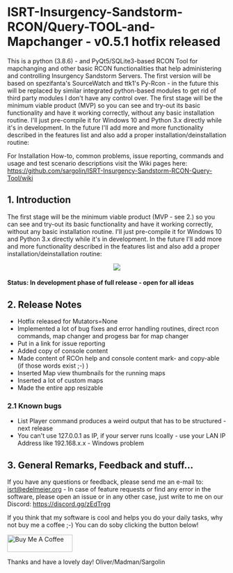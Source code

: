 # ISRT-Insurgency-Sandstorm-RCON/Query-TOOL-and-Mapchanger - v0.5.1 hotfix released
This is a python (3.8.6) - and PyQt5/SQLite3-based RCON Tool for mapchanging and other basic RCON functionalities that help administering and controlling Insurgency Sandstorm Servers. The first version will be based on spezifanta's SourceWatch and ttk1's Py-Rcon - in the future this will be replaced by similar integrated python-based modules to get rid of third party modules I don't have any control over. The first stage will be the minimum viable product (MVP) so you can see and try-out its basic functionality and have it working correctly, without any basic installation routine. I'll just pre-compile it for Windows 10 and Python 3.x directly while it's in development. In the future I'll add more and more functionality described in the features list and also add a proper installation/deinstallation routine:

For Installation How-to, common problems, issue reporting, commands and usage and test scenario descriptions visit the Wiki pages here: https://github.com/sargolin/ISRT-Insurgency-Sandstorm-RCON-Query-Tool/wiki

## 1. Introduction
The first stage will be the minimum viable product (MVP - see 2.) so you can see and try-out its basic functionality and have it working correctly, without any basic installation routine. I'll just pre-compile it for Windows 10 and Python 3.x directly while it's in development. In the future I'll add more and more functionality described in the features list and also add a proper installation/deinstallation routine:

<center><img src="http://gs.tct-gaming.com/isrt05.jpg"></center>

#### Status: In development phase of full release - open for all ideas

## 2. Release Notes
- Hotfix released for Mutators=None
- Implemented a lot of bug fixes and error handling routines, direct rcon commands, map changer and progess bar for map changer
- Put in a link for issue reporting
- Added copy of console content
- Made content of RCOn help and console content mark- and copy-able (if those words exist ;-) )
- Inserted Map view thumbnails for the running maps
- Inserted a lot of custom maps
- Made the entire app resizable

### 2.1 Known bugs
- List Player command produces a weird output that has to be structured - next release
- You can't use 127.0.0.1 as IP, if your server runs lcoally - use your LAN IP Address like 192.168.x.x - Windows problem

## 3. General Remarks, Feedback and stuff...
If you have any questions or feedback, please send me an e-mail to: isrt@edelmeier.org - In case of feature requests or find any error in the software, please open an issue or in any other case, just write to me on our Discord: https://discord.gg/zEdTrgg

If you think that my software is cool and helps you do your daily tasks, why not buy me a coffee ;-) You can do soby clicking the button below!

<a href="https://www.buymeacoffee.com/oedelmeier" target="_blank"><img src="https://cdn.buymeacoffee.com/buttons/v2/default-yellow.png" alt="Buy Me A Coffee" style="height: 40px !important;width: 150px !important;"></a>

Thanks and have a lovely day!
Oliver/Madman/Sargolin

